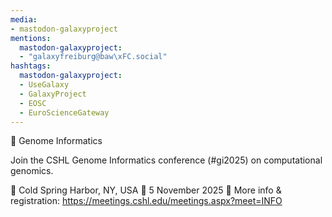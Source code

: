 ```yaml
---
media:
- mastodon-galaxyproject
mentions:
  mastodon-galaxyproject:
  - "galaxyfreiburg@baw\xFC.social"
hashtags:
  mastodon-galaxyproject:
  - UseGalaxy
  - GalaxyProject
  - EOSC
  - EuroScienceGateway
---
```

📣 Genome Informatics

Join the CSHL Genome Informatics conference (#gi2025) on computational genomics.

📍 Cold Spring Harbor, NY, USA
📅 5 November 2025
🔗 More info & registration: https://meetings.cshl.edu/meetings.aspx?meet=INFO